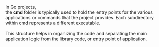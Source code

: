 In Go projects, <br>
the <b>cmd</b> folder is typically used to hold the entry points 
for the various applications or commands that the project 
provides. Each subdirectory within cmd represents a 
different executable. <br> <br>
This structure helps in organizing the code and separating 
the main application logic from the library code, or entry point 
of application.